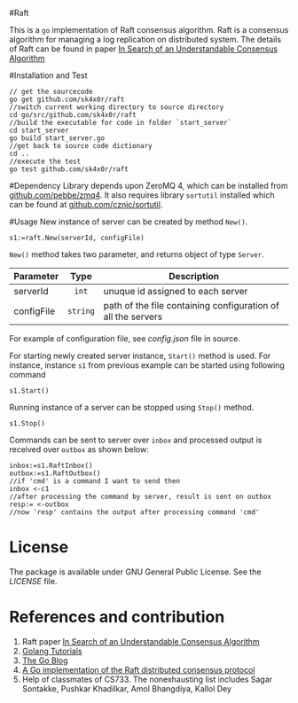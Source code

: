 #Raft

This is a `go` implementation of Raft consensus algorithm. Raft is a consensus algorithm for managing a log replication on distributed system. The details of Raft can be found in paper [In Search of an Understandable Consensus Algorithm](https://ramcloud.stanford.edu/wiki/download/attachments/11370504/raft.pdf)

#Installation and Test

```
// get the sourcecode
go get github.com/sk4x0r/raft
//switch current working directory to source directory
cd go/src/github.com/sk4x0r/raft
//build the executable for code in folder `start_server`
cd start_server
go build start_server.go
//get back to source code dictionary
cd ..
//execute the test
go test github.com/sk4x0r/raft
```

#Dependency
Library depends upon ZeroMQ 4, which can be installed from [github.com/pebbe/zmq4](github.com/pebbe/zmq4). It also requires library `sortutil` installed which can be found at [github.com/cznic/sortutil](github.com/cznic/sortutil).


#Usage
New instance of server can be created by method `New()`.
```
s1:=raft.New(serverId, configFile)
```
`New()` method takes two parameter, and returns object of type `Server`.

| Parameter		| Type		| Description  
| -------------|:---------:| -----------
| serverId		| `int` 	| unuque id assigned to each server
| configFile	| `string`  | path of the file containing configuration of all the servers

For example of configuration file, see _config.json_ file in source.

For starting newly created server instance, `Start()` method is used.
For instance, instance `s1` from previous example can be started using following command
```
s1.Start()
```

Running instance of a server can be stopped using `Stop()` method.
```
s1.Stop()
```

Commands can be sent to server over `inbox` and processed output is received over `outbox` as shown below:
```
inbox:=s1.RaftInbox()
outbox:=s1.RaftOutbox()
//if 'cmd' is a command I want to send then
inbox <-c1
//after processing the command by server, result is sent on outbox
resp:= <-outbox
//now 'resp' contains the output after processing command 'cmd'
```

# License

The package is available under GNU General Public License. See the _LICENSE_ file.

# References and contribution
1. Raft paper [In Search of an Understandable Consensus Algorithm](https://ramcloud.stanford.edu/wiki/download/attachments/11370504/raft.pdf)
2. [Golang Tutorials](http://tour.golang.org/)
3. [The Go Blog](http://blog.golang.org/)
4. [A Go implementation of the Raft distributed consensus protocol](https://github.com/goraft/raft)
5. Help of classmates of CS733. The nonexhausting list includes Sagar Sontakke, Pushkar Khadilkar, Amol Bhangdiya, Kallol Dey
